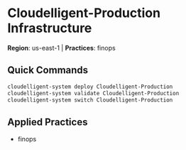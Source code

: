 # Cloudelligent-Production Infrastructure

**Region**: us-east-1 | **Practices**: finops

## Quick Commands
```bash
cloudelligent-system deploy Cloudelligent-Production
cloudelligent-system validate Cloudelligent-Production  
cloudelligent-system switch Cloudelligent-Production
```

## Applied Practices
- finops
